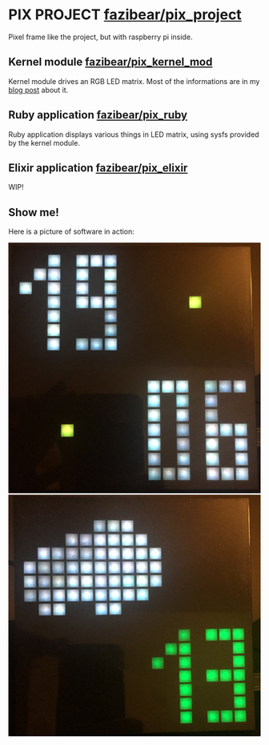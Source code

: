 # PIX PROJECT [fazibear/pix_project](https://github.com/fazibear/pix_project)

Pixel frame like the project, but with raspberry pi inside.

## Kernel module [fazibear/pix_kernel_mod](https://github.com/fazibear/pix_kernel_mod)

Kernel module drives an RGB LED matrix. Most of the informations are in my [blog post](https://blog.fazibear.me/the-beginners-guide-to-linux-kernel-module-raspberry-pi-and-led-matrix-790e8236e8e9) about it.

## Ruby application [fazibear/pix_ruby](https://github.com/fazibear/pix_ruby)

Ruby application displays various things in LED matrix, using sysfs provided by the kernel module.

## Elixir application [fazibear/pix_elixir](https://github.com/fazibear/pix_elixir)

WIP!

## Show me!

Here is a picture of software in action:

![example1](https://github.com/fazibear/pix_project/blob/master/img/example1.png?raw=true)
![example2](https://github.com/fazibear/pix_project/blob/master/img/example2.png?raw=true)

